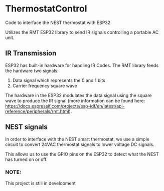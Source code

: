 # ThermostatControl
Code to interface the NEST thermostat with ESP32

Utilizes the RMT ESP32 library to send IR signals controlling a portable AC unit.

## IR Transmission
ESP32 has built-in hardware for handling IR Codes.
The RMT library feeds the hardware two signals:

1)	Data signal which represents the 0 and 1 bits
2)	Carrier frequency square wave

The hardware in the ESP32 modulates the data signal using the square wave to produce the IR signal (more information can be found here: https://docs.espressif.com/projects/esp-idf/en/latest/api-reference/peripherals/rmt.html).

## NEST signals
In order to interface with the NEST smart thermostat, we use a simple circuit to convert 24VAC thermostat signals to lower voltage DC signals.

This allows us to use the GPIO pins on the ESP32 to detect what the NEST has turned on or off.

### NOTE:
This project is still in development


